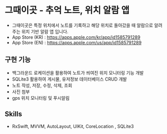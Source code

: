 
# 그때이곳 - 추억 노트, 위치 알람 앱
- 그때이곳은 특정 위치에서 노트를 기록하고 해당 위치로 돌아갔을 때 알람으로 알려주는 위치 기반 알람 앱 입니다.
- App Store (KR) : https://apps.apple.com/kr/app/id1585791289 
- App Store (EN) : https://apps.apple.com/us/app/id1585791289

## 구현 기능
- 백그라운드 로케이션을 활용하여 노트가 씌여진 위치 모니터링 기능 개발 
- SQLite3 활용하여 게시물,  유저정보 데이터베이스 CRUD 개발
- 노트 작성, 저장, 수정, 삭제, 조회
- 사진 첨부
- gps 위치 모니터링 및 푸시알림


## Skills
- RxSwift, MVVM, AutoLayout, UIKit, CoreLocation , SQLite3
